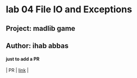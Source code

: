 # lab 04 File IO and Exceptions
## Project: madlib game
## Author: ihab abbas

#### just to add a PR
| PR    | 	[link](https://github.com/ihababbas/madlib-cli/pull/1) |